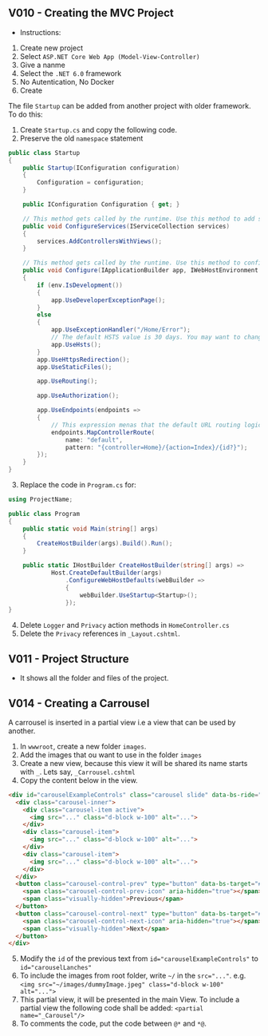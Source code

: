 ## V010 - Creating the MVC Project
- Instructions:

1. Create new project
2. Select `ASP.NET Core Web App (Model-View-Controller)`
3. Give a nanme
4. Select the `.NET 6.0` framework
5. No Autentication, No Docker
6. Create

The file `Startup` can be added from another project with older framework.
To do this:
1. Create `Startup.cs` and copy the following code. 
2. Preserve the old `namespace` statement

``` cs
public class Startup
{
    public Startup(IConfiguration configuration)
    {
        Configuration = configuration;
    }

    public IConfiguration Configuration { get; }

    // This method gets called by the runtime. Use this method to add services to the container.
    public void ConfigureServices(IServiceCollection services)
    {
        services.AddControllersWithViews();
    }

    // This method gets called by the runtime. Use this method to configure the HTTP request pipeline.
    public void Configure(IApplicationBuilder app, IWebHostEnvironment env)
    {
        if (env.IsDevelopment())
        {
            app.UseDeveloperExceptionPage();
        }
        else
        {
            app.UseExceptionHandler("/Home/Error");
            // The default HSTS value is 30 days. You may want to change this for production scenarios, see https://aka.ms/aspnetcore-hsts.
            app.UseHsts();
        }
        app.UseHttpsRedirection();
        app.UseStaticFiles();

        app.UseRouting();

        app.UseAuthorization();

        app.UseEndpoints(endpoints =>
        {
            // This expression menas that the default URL routing logic is used.
            endpoints.MapControllerRoute(
                name: "default",
                pattern: "{controller=Home}/{action=Index}/{id?}");
        });
    }
}
```
3. Replace the code in `Program.cs` for:

``` cs
using ProjectName;

public class Program
{
    public static void Main(string[] args)
    {
        CreateHostBuilder(args).Build().Run();
    }

    public static IHostBuilder CreateHostBuilder(string[] args) =>
            Host.CreateDefaultBuilder(args)
                .ConfigureWebHostDefaults(webBuilder =>
                {
                    webBuilder.UseStartup<Startup>();
                });
}
```

4. Delete `Logger` and `Privacy` action methods in `HomeController.cs`
5. Delete the `Privacy` references in `_Layout.cshtml`.

## V011 - Project Structure
- It shows all the folder and files of the project.

## V014 - Creating a Carrousel
A carrousel is inserted in a partial view i.e a view that can be used by another.
1. In `wwwroot`, create a new folder `images`.
2. Add the images that ou want to use in the folder `images`
3. Create a new view, because this view it will be shared its name starts with `_`. Lets say, `_Carrousel.cshtml`
4.  Copy the content below in the view.
``` html
<div id="carouselExampleControls" class="carousel slide" data-bs-ride="carousel">
  <div class="carousel-inner">
    <div class="carousel-item active">
      <img src="..." class="d-block w-100" alt="...">
    </div>
    <div class="carousel-item">
      <img src="..." class="d-block w-100" alt="...">
    </div>
    <div class="carousel-item">
      <img src="..." class="d-block w-100" alt="...">
    </div>
  </div>
  <button class="carousel-control-prev" type="button" data-bs-target="#carouselExampleControls" data-bs-slide="prev">
    <span class="carousel-control-prev-icon" aria-hidden="true"></span>
    <span class="visually-hidden">Previous</span>
  </button>
  <button class="carousel-control-next" type="button" data-bs-target="#carouselExampleControls" data-bs-slide="next">
    <span class="carousel-control-next-icon" aria-hidden="true"></span>
    <span class="visually-hidden">Next</span>
  </button>
</div>
```
5. Modify the `id` of the previous text from `id="carouselExampleControls"` to `id="carouselLanches"`
6. To include the images from root folder, write `~/` in the `src="..."`. e.g. `<img src="~/images/dummyImage.jpeg" class="d-block w-100" alt="...">`
7. This partial view, it will be presented in the main View. To include a partial view the following code shall be added: `<partial name="_Carousel"/>`
8. To comments the code, put the code between `@*` and `*@`.

